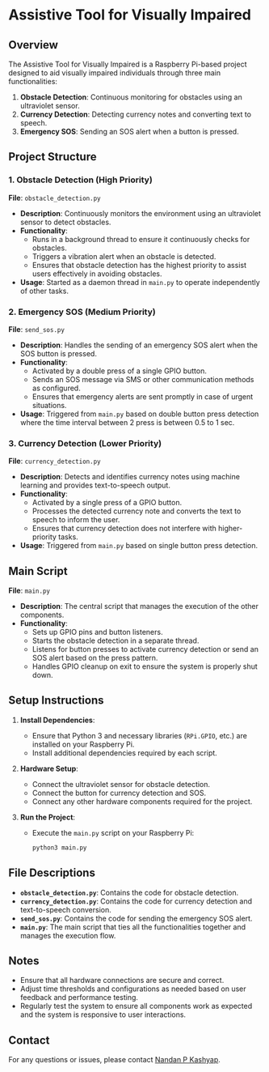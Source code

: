 # Assistive Tool for Visually Impaired

## Overview

The Assistive Tool for Visually Impaired is a Raspberry Pi-based project designed to aid visually impaired individuals through three main functionalities:
1. **Obstacle Detection**: Continuous monitoring for obstacles using an ultraviolet sensor.
2. **Currency Detection**: Detecting currency notes and converting text to speech.
3. **Emergency SOS**: Sending an SOS alert when a button is pressed.

## Project Structure

### 1. Obstacle Detection (High Priority)

**File**: `obstacle_detection.py`

- **Description**: Continuously monitors the environment using an ultraviolet sensor to detect obstacles.
- **Functionality**:
  - Runs in a background thread to ensure it continuously checks for obstacles.
  - Triggers a vibration alert when an obstacle is detected.
  - Ensures that obstacle detection has the highest priority to assist users effectively in avoiding obstacles.
- **Usage**: Started as a daemon thread in `main.py` to operate independently of other tasks.

### 2. Emergency SOS (Medium Priority)

**File**: `send_sos.py`

- **Description**: Handles the sending of an emergency SOS alert when the SOS button is pressed.
- **Functionality**:
  - Activated by a double press of a single GPIO button.
  - Sends an SOS message via SMS or other communication methods as configured.
  - Ensures that emergency alerts are sent promptly in case of urgent situations.
- **Usage**: Triggered from `main.py` based on double button press detection where the time interval between 2 press is between 0.5 to 1 sec.

### 3. Currency Detection (Lower Priority)

**File**: `currency_detection.py`

- **Description**: Detects and identifies currency notes using machine learning and provides text-to-speech output.
- **Functionality**:
  - Activated by a single press of a GPIO button.
  - Processes the detected currency note and converts the text to speech to inform the user.
  - Ensures that currency detection does not interfere with higher-priority tasks.
- **Usage**: Triggered from `main.py` based on single button press detection.

## Main Script

**File**: `main.py`

- **Description**: The central script that manages the execution of the other components.
- **Functionality**:
  - Sets up GPIO pins and button listeners.
  - Starts the obstacle detection in a separate thread.
  - Listens for button presses to activate currency detection or send an SOS alert based on the press pattern.
  - Handles GPIO cleanup on exit to ensure the system is properly shut down.

## Setup Instructions

1. **Install Dependencies**:
   - Ensure that Python 3 and necessary libraries (`RPi.GPIO`, etc.) are installed on your Raspberry Pi.
   - Install additional dependencies required by each script.

2. **Hardware Setup**:
   - Connect the ultraviolet sensor for obstacle detection.
   - Connect the button for currency detection and SOS.
   - Connect any other hardware components required for the project.

3. **Run the Project**:
   - Execute the `main.py` script on your Raspberry Pi:
     ```bash
     python3 main.py
     ```

## File Descriptions

- **`obstacle_detection.py`**: Contains the code for obstacle detection.
- **`currency_detection.py`**: Contains the code for currency detection and text-to-speech conversion.
- **`send_sos.py`**: Contains the code for sending the emergency SOS alert.
- **`main.py`**: The main script that ties all the functionalities together and manages the execution flow.

## Notes

- Ensure that all hardware connections are secure and correct.
- Adjust time thresholds and configurations as needed based on user feedback and performance testing.
- Regularly test the system to ensure all components work as expected and the system is responsive to user interactions.


## Contact

For any questions or issues, please contact [Nandan P Kashyap](mailto:nandanpk4@gmail.com).
